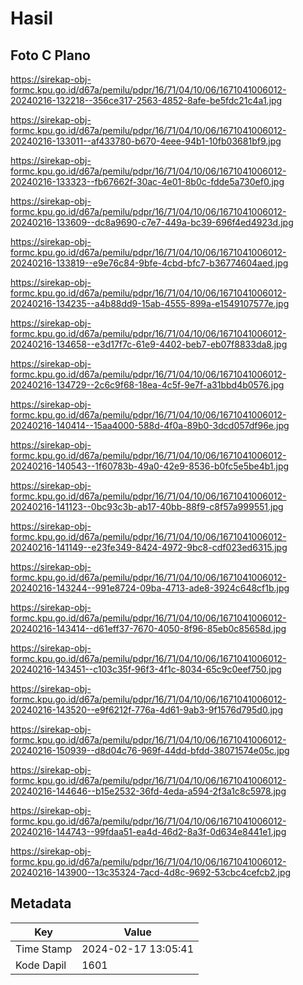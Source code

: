 # Hasil

## Foto C Plano

https://sirekap-obj-formc.kpu.go.id/d67a/pemilu/pdpr/16/71/04/10/06/1671041006012-20240216-132218--356ce317-2563-4852-8afe-be5fdc21c4a1.jpg

https://sirekap-obj-formc.kpu.go.id/d67a/pemilu/pdpr/16/71/04/10/06/1671041006012-20240216-133011--af433780-b670-4eee-94b1-10fb03681bf9.jpg

https://sirekap-obj-formc.kpu.go.id/d67a/pemilu/pdpr/16/71/04/10/06/1671041006012-20240216-133323--fb67662f-30ac-4e01-8b0c-fdde5a730ef0.jpg

https://sirekap-obj-formc.kpu.go.id/d67a/pemilu/pdpr/16/71/04/10/06/1671041006012-20240216-133609--dc8a9690-c7e7-449a-bc39-696f4ed4923d.jpg

https://sirekap-obj-formc.kpu.go.id/d67a/pemilu/pdpr/16/71/04/10/06/1671041006012-20240216-133819--e9e76c84-9bfe-4cbd-bfc7-b36774604aed.jpg

https://sirekap-obj-formc.kpu.go.id/d67a/pemilu/pdpr/16/71/04/10/06/1671041006012-20240216-134235--a4b88dd9-15ab-4555-899a-e1549107577e.jpg

https://sirekap-obj-formc.kpu.go.id/d67a/pemilu/pdpr/16/71/04/10/06/1671041006012-20240216-134658--e3d17f7c-61e9-4402-beb7-eb07f8833da8.jpg

https://sirekap-obj-formc.kpu.go.id/d67a/pemilu/pdpr/16/71/04/10/06/1671041006012-20240216-134729--2c6c9f68-18ea-4c5f-9e7f-a31bbd4b0576.jpg

https://sirekap-obj-formc.kpu.go.id/d67a/pemilu/pdpr/16/71/04/10/06/1671041006012-20240216-140414--15aa4000-588d-4f0a-89b0-3dcd057df96e.jpg

https://sirekap-obj-formc.kpu.go.id/d67a/pemilu/pdpr/16/71/04/10/06/1671041006012-20240216-140543--1f60783b-49a0-42e9-8536-b0fc5e5be4b1.jpg

https://sirekap-obj-formc.kpu.go.id/d67a/pemilu/pdpr/16/71/04/10/06/1671041006012-20240216-141123--0bc93c3b-ab17-40bb-88f9-c8f57a999551.jpg

https://sirekap-obj-formc.kpu.go.id/d67a/pemilu/pdpr/16/71/04/10/06/1671041006012-20240216-141149--e23fe349-8424-4972-9bc8-cdf023ed6315.jpg

https://sirekap-obj-formc.kpu.go.id/d67a/pemilu/pdpr/16/71/04/10/06/1671041006012-20240216-143244--991e8724-09ba-4713-ade8-3924c648cf1b.jpg

https://sirekap-obj-formc.kpu.go.id/d67a/pemilu/pdpr/16/71/04/10/06/1671041006012-20240216-143414--d61eff37-7670-4050-8f96-85eb0c85658d.jpg

https://sirekap-obj-formc.kpu.go.id/d67a/pemilu/pdpr/16/71/04/10/06/1671041006012-20240216-143451--c103c35f-96f3-4f1c-8034-65c9c0eef750.jpg

https://sirekap-obj-formc.kpu.go.id/d67a/pemilu/pdpr/16/71/04/10/06/1671041006012-20240216-143520--e9f6212f-776a-4d61-9ab3-9f1576d795d0.jpg

https://sirekap-obj-formc.kpu.go.id/d67a/pemilu/pdpr/16/71/04/10/06/1671041006012-20240216-150939--d8d04c76-969f-44dd-bfdd-38071574e05c.jpg

https://sirekap-obj-formc.kpu.go.id/d67a/pemilu/pdpr/16/71/04/10/06/1671041006012-20240216-144646--b15e2532-36fd-4eda-a594-2f3a1c8c5978.jpg

https://sirekap-obj-formc.kpu.go.id/d67a/pemilu/pdpr/16/71/04/10/06/1671041006012-20240216-144743--99fdaa51-ea4d-46d2-8a3f-0d634e8441e1.jpg

https://sirekap-obj-formc.kpu.go.id/d67a/pemilu/pdpr/16/71/04/10/06/1671041006012-20240216-143900--13c35324-7acd-4d8c-9692-53cbc4cefcb2.jpg


## Metadata

| Key        | Value               |
| ---------- | ------------------- |
| Time Stamp | 2024-02-17 13:05:41 |
| Kode Dapil | 1601                |



